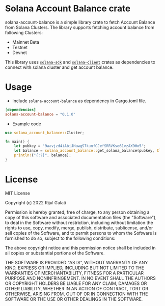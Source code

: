 # Solana Account Balance crate

solana-account-balance is a simple library crate to fetch Account Balance from Solana Clusters.
The library supports fetching account balance from following Clusters:

- Mainnet Beta
- Testnet
- Devnet

This library uses [`solana-sdk`](https://crates.io/crates/solana-sdk) and [`solana-client`](https://crates.io/crates/solana-client) crates as dependencies to connect with solana cluster and get account balance.

# Usage

- Include `solana-account-balance` as dependency in Cargo.toml file.

```toml
[dependencies]
solana-account-balance = "0.1.0"
```

- Example code

```rust
use solana_account_balance::Cluster;

fn main() {
    let pubkey = "9aavjzd4iAbiJHawgS7kunfCJefSRRVKso61vzAX9Ho5";
    let balance = solana_account_balance::get_solana_balance(pubkey, Cluster::Devnet.unwrap();
    println!("{:?}", balance);
}
```

# License

MIT License

Copyright (c) 2022 Rijul Gulati

Permission is hereby granted, free of charge, to any person obtaining a copy
of this software and associated documentation files (the "Software"), to deal
in the Software without restriction, including without limitation the rights
to use, copy, modify, merge, publish, distribute, sublicense, and/or sell
copies of the Software, and to permit persons to whom the Software is
furnished to do so, subject to the following conditions:

The above copyright notice and this permission notice shall be included in all
copies or substantial portions of the Software.

THE SOFTWARE IS PROVIDED "AS IS", WITHOUT WARRANTY OF ANY KIND, EXPRESS OR
IMPLIED, INCLUDING BUT NOT LIMITED TO THE WARRANTIES OF MERCHANTABILITY,
FITNESS FOR A PARTICULAR PURPOSE AND NONINFRINGEMENT. IN NO EVENT SHALL THE
AUTHORS OR COPYRIGHT HOLDERS BE LIABLE FOR ANY CLAIM, DAMAGES OR OTHER
LIABILITY, WHETHER IN AN ACTION OF CONTRACT, TORT OR OTHERWISE, ARISING FROM,
OUT OF OR IN CONNECTION WITH THE SOFTWARE OR THE USE OR OTHER DEALINGS IN THE
SOFTWARE.
